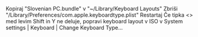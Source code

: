 Kopiraj "Slovenian PC.bundle" v "~/Library/Keyboard Layouts"
Zbriši "/Library/Preferences/com.apple.keyboardtype.plist"
Restartaj
Če tipka <> med levim Shift in Y ne deluje, popravi keyboard layout v ISO v System settings | Keyboard | Change Keyboard Type...
